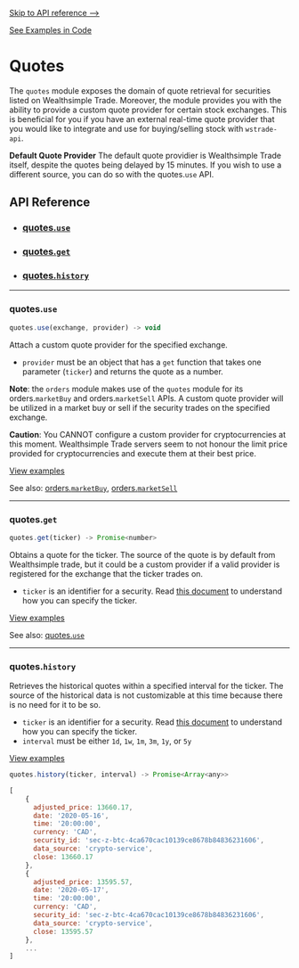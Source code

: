 
[Skip to API reference -->](#api-reference)

[See Examples in Code](/docs/quotes/examples.js)

Quotes
===
The `quotes` module exposes the domain of quote retrieval for securities listed on Wealthsimple Trade. Moreover, the module provides you with the ability to provide a custom quote provider for certain stock exchanges. This is beneficial for you if you have an external real-time quote provider that you would like to integrate and use for buying/selling stock with `wstrade-api`. 

**Default Quote Provider**
The default quote providier is Wealthsimple Trade itself, despite the quotes being delayed by 15 minutes. If you wish to use a different source, you can do so with the quotes.`use` API.

<a id="#api-reference"></a>

API Reference
---
* ### [quotes.`use`](#quotes-use)
* ### [quotes.`get`](#quotes-get)
* ### [quotes.`history`](#quotes-history)
---

<a id="quotes-use"></a>
### quotes.`use`

```javascript
quotes.use(exchange, provider) -> void
```
Attach a custom quote provider for the specified exchange.
* `provider` must be an object that has a `get` function that takes one parameter (`ticker`) and returns the quote as a number.

**Note**: the `orders` module makes use of the `quotes` module for its orders.`marketBuy` and orders.`marketSell` APIs. A custom quote provider will be utilized in a market buy or sell if the security trades on the specified exchange.

**Caution**: You CANNOT configure a custom provider for cryptocurrencies at this moment. Wealthsimple Trade servers seem to not honour the limit price provided for cryptocurrencies and execute them at their best price.

[View examples](/docs/quotes/examples.js)

See also: [orders.`marketBuy`](/docs/orders/README.md#orders-marketBuy), [orders.`marketSell`](/docs/orders/README.md#orders-marketSell)

---

<a id="quotes-get"></a>
### quotes.`get`

```javascript
quotes.get(ticker) -> Promise<number>
```
Obtains a quote for the ticker. The source of the quote is by default from Wealthsimple trade, but it could be a custom provider if a valid provider is registered for the exchange that the ticker trades on.
* `ticker` is an identifier for a security. Read [this document](/docs/ticker.md) to understand how you can specify the ticker.

[View examples](/docs/quotes/examples.js)

See also: [quotes.`use`](#quotes-use)


---

<a id="quotes-history"></a>
### quotes.`history`

Retrieves the historical quotes within a specified interval for the ticker. The source of the historical data is not customizable at this time because there is no need for it to be so.
* `ticker` is an identifier for a security. Read [this document](/docs/ticker.md) to understand how you can specify the ticker.
* `interval` must be either `1d`, `1w`, `1m`, `3m`, `1y`, or `5y`

[View examples](/docs/quotes/examples.js)

```javascript
quotes.history(ticker, interval) -> Promise<Array<any>>
```
```javascript
[
    {
      adjusted_price: 13660.17,
      date: '2020-05-16',
      time: '20:00:00',
      currency: 'CAD',
      security_id: 'sec-z-btc-4ca670cac10139ce8678b84836231606',
      data_source: 'crypto-service',
      close: 13660.17
    },
    {
      adjusted_price: 13595.57,
      date: '2020-05-17',
      time: '20:00:00',
      currency: 'CAD',
      security_id: 'sec-z-btc-4ca670cac10139ce8678b84836231606',
      data_source: 'crypto-service',
      close: 13595.57
    },
    ...
]
```
